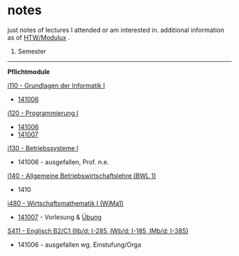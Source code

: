 notes
=====

just notes of lectures I attended or am interested in. additional information as of [HTW/Modulux](https://apps.htw-dresden.de/index.php?id=199#!aW5kZXgucGhwP2lkPTE5OSZub19jYWNoZT0xJnR4X2V6cXVlcmllc19lenF1ZXJpZXNwbHVnaW4lNUJhY3Rpb24lNUQ9bGlzdCZ0eF9lenF1ZXJpZXNfZXpxdWVyaWVzcGx1Z2luJTVCY29udHJvbGxlciU1RD1SZWNvcmRNYW5hZ2VtZW50JnR4X2V6cXVlcmllc19lenF1ZXJpZXNwbHVnaW4lNUJzZWFyY2glNUQlNUJtX3N0Zy5iZXolNUQlNUJ2YWx1ZSU1RD13aXJ0c2NoYWZ0c2luZm9ybWF0aWs%3D) .

1. Semester
-----------

**Pflichtmodule**

[i110 - Grundlagen der Informatik I](i110/index.md)

* [141006](i110/141006.md)

[i120 - Programmierung I](i120/index.md)

* [141006](i120/141006-V.md)
* [141007](i120/141007-P.md)

[i130 - Betriebssysteme I](i130/index.md)

* 141006 - ausgefallen, Prof. n.e.

[i140 - Allgemeine Betriebswirtschaftslehre (BWL 1)](i140/index.md)

* 1410

[i480 - Wirtschaftsmathematik I (WiMa1)](i480/index.md)

* [141007](i480/141007-V.md) - Vorlesung &amp; [Übung](i480/141007-P.md)

[S411 - Englisch B2/C1 (IIb/d: I-285, IWb/d: I-185, IMb/d: I-385) ](s411/index.md)

* 141006 - ausgefallen wg. Einstufung/Orga

